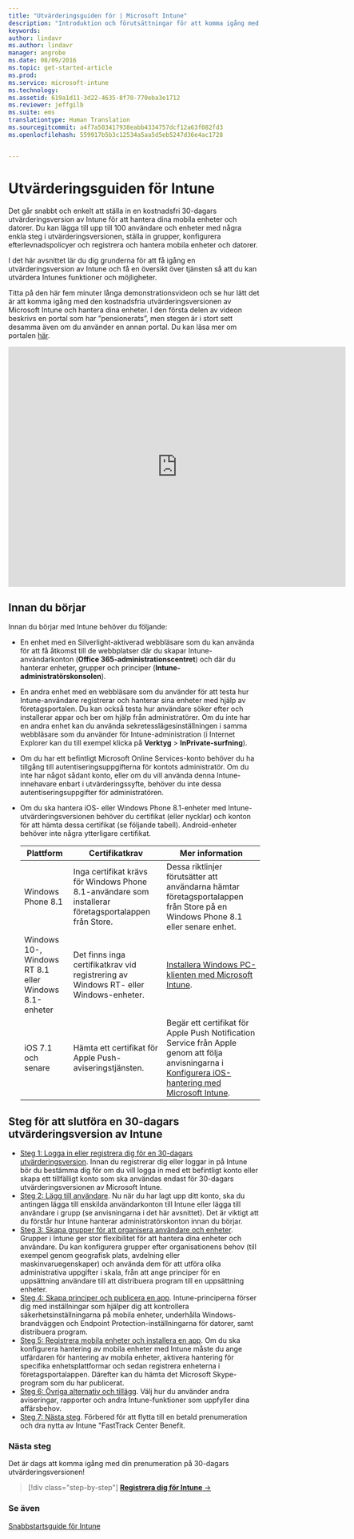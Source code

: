 ```yaml
---
title: "Utvärderingsguiden för | Microsoft Intune"
description: "Introduktion och förutsättningar för att komma igång med en kostnadsfri 30-dagars utvärderingsversion av Intune"
keywords: 
author: lindavr
ms.author: lindavr
manager: angrobe
ms.date: 08/09/2016
ms.topic: get-started-article
ms.prod: 
ms.service: microsoft-intune
ms.technology: 
ms.assetid: 619a1d11-3d22-4635-8f70-770eba3e1712
ms.reviewer: jeffgilb
ms.suite: ems
translationtype: Human Translation
ms.sourcegitcommit: a4f7a503417938eabb4334757dcf12a63f082fd3
ms.openlocfilehash: 559917b5b3c12534a5aa5d5eb5247d36e4ac1728


---
```


# <a name="intune-evaluation-guide"></a>Utvärderingsguiden för Intune
Det går snabbt och enkelt att ställa in en kostnadsfri 30-dagars utvärderingsversion av Intune för att hantera dina mobila enheter och datorer. Du kan lägga till upp till 100 användare och enheter med några enkla steg i utvärderingsversionen, ställa in grupper, konfigurera efterlevnadspolicyer och registrera och hantera mobila enheter och datorer.

I det här avsnittet lär du dig grunderna för att få igång en utvärderingsversion av Intune och få en översikt över tjänsten så att du kan utvärdera Intunes funktioner och möjligheter.

Titta på den här fem minuter långa demonstrationsvideon och se hur lätt det är att komma igång med den kostnadsfria utvärderingsversionen av Microsoft Intune och hantera dina enheter. I den första delen av videon beskrivs en portal som har ”pensionerats”, men stegen är i stort sett desamma även om du använder en annan portal. Du kan läsa mer om portalen [här](https://docs.microsoft.com/intune/deploy-use/account-portal-merged-with-Office-365).

<iframe width="675" height="480" src="https://www.youtube.com/embed/ltcZvm4VOFU" frameborder="0" allowfullscreen></iframe>

## <a name="before-you-begin"></a>Innan du börjar
Innan du börjar med Intune behöver du följande:

-   En enhet med en Silverlight-aktiverad webbläsare som du kan använda för att få åtkomst till de webbplatser där du skapar Intune-användarkonton (**Office 365-administrationscentret**) och där du hanterar enheter, grupper och principer (**Intune-administratörskonsolen**).

-   En andra enhet med en webbläsare som du använder för att testa hur Intune-användare registrerar och hanterar sina enheter med hjälp av företagsportalen. Du kan också testa hur användare söker efter och installerar appar och ber om hjälp från administratörer. Om du inte har en andra enhet kan du använda sekretesslägesinställningen i samma webbläsare som du använder för Intune-administration (i Internet Explorer kan du till exempel klicka på **Verktyg** &gt; **InPrivate-surfning**).

-   Om du har ett befintligt Microsoft Online Services-konto behöver du ha tillgång till autentiseringsuppgifterna för kontots administratör. Om du inte har något sådant konto, eller om du vill använda denna Intune-innehavare enbart i utvärderingssyfte, behöver du inte dessa autentiseringsuppgifter för administratören.

-   Om du ska hantera iOS- eller Windows Phone 8.1-enheter med Intune-utvärderingsversionen behöver du certifikat (eller nycklar) och konton för att hämta dessa certifikat (se följande tabell). Android-enheter behöver inte några ytterligare certifikat.

    |Plattform|Certifikatkrav|Mer information|
    |------------|----------------------------|--------------------|
    |Windows Phone 8.1 |Inga certifikat krävs för Windows Phone 8.1-användare som installerar företagsportalappen från Store. |Dessa riktlinjer förutsätter att användarna hämtar företagsportalappen från Store på en Windows Phone 8.1 eller senare enhet. |
    |Windows 10-, Windows RT 8.1 eller Windows 8.1-enheter|Det finns inga certifikatkrav vid registrering av Windows RT- eller Windows-enheter.|[Installera Windows PC-klienten med Microsoft Intune](/Intune/Deploy-Use/install-the-windows-pc-client-with-microsoft-intune).|
    |iOS 7.1 och senare|Hämta ett certifikat för Apple Push-aviseringstjänsten.|Begär ett certifikat för Apple Push Notification Service från Apple genom att följa anvisningarna i [Konfigurera iOS-hantering med Microsoft Intune](/Intune/Deploy-Use/set-up-ios-and-mac-management-with-microsoft-intune).|

## <a name="steps-to-complete-a-30day-evaluation-of-intune"></a>Steg för att slutföra en 30-dagars utvärderingsversion av Intune
- [Steg 1: Logga in eller registrera dig för en 30-dagars utvärderingsversion](get-started-with-a-30-day-trial-of-microsoft-intune-step-1.md). Innan du registrerar dig eller loggar in på Intune bör du bestämma dig för om du vill logga in med ett befintligt konto eller skapa ett tillfälligt konto som ska användas endast för 30-dagars utvärderingsversionen av Microsoft Intune.
- [Steg 2: Lägg till användare](get-started-with-a-30-day-trial-of-microsoft-intune-step-2.md). Nu när du har lagt upp ditt konto, ska du antingen lägga till enskilda användarkonton till Intune eller lägga till användare i grupp (se anvisningarna i det här avsnittet). Det är viktigt att du förstår hur Intune hanterar administratörskonton innan du börjar.
- [Steg 3: Skapa grupper för att organisera användare och enheter](get-started-with-a-30-day-trial-of-microsoft-intune-step-3.md). Grupper i Intune ger stor flexibilitet för att hantera dina enheter och användare. Du kan konfigurera grupper efter organisationens behov (till exempel genom geografisk plats, avdelning eller maskinvaruegenskaper) och använda dem för att utföra olika administrativa uppgifter i skala, från att ange principer för en uppsättning användare till att distribuera program till en uppsättning enheter.
- [Steg 4: Skapa principer och publicera en app](get-started-with-a-30-day-trial-of-microsoft-intune-step-4.md). Intune-principerna förser dig med inställningar som hjälper dig att kontrollera säkerhetsinställningarna på mobila enheter, underhålla Windows-brandväggen och Endpoint Protection-inställningarna för datorer, samt distribuera program.
- [Steg 5: Registrera mobila enheter och installera en app](get-started-with-a-30-day-trial-of-microsoft-intune-step-5.md). Om du ska konfigurera hantering av mobila enheter med Intune måste du ange utfärdaren för hantering av mobila enheter, aktivera hantering för specifika enhetsplattformar och sedan registrera enheterna i företagsportalappen. Därefter kan du hämta det Microsoft Skype-program som du har publicerat.
- [Steg 6: Övriga alternativ och tillägg](get-started-with-a-30-day-trial-of-microsoft-intune-step-6.md). Välj hur du använder andra aviseringar, rapporter och andra Intune-funktioner som uppfyller dina affärsbehov.
- [Steg 7: Nästa steg](get-started-with-a-30-day-trial-of-microsoft-intune-step-7.md). Förbered för att flytta till en betald prenumeration och dra nytta av Intune "FastTrack Center Benefit.


### <a name="next-steps"></a>Nästa steg
Det är dags att komma igång med din prenumeration på 30-dagars utvärderingsversionen!

>[!div class="step-by-step"]
[**Registrera dig för Intune** &rarr;](.\get-started-with-a-30-day-trial-of-microsoft-intune-step-1.md)

### <a name="see-also"></a>Se även
[Snabbstartsguide för Intune](/intune/get-started/start-with-a-paid-subscription-to-microsoft-intune)



<!--HONumber=Nov16_HO1-->


